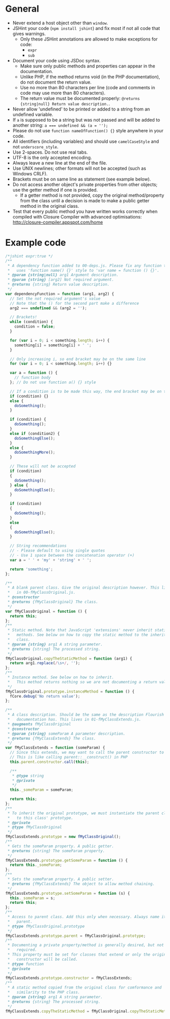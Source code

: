 # General

* Never extend a host object other than `window`.
* JSHint your code (`npm install jshint`) and fix most if not all code that gives warnings.
  * Only these JSHint annotations are allowed to make exceptions for code:
      * ```expr```
      * ```sub```
* Document your code using JSDoc syntax.
  * Make sure only public methods and properties can appear in the documentation.
  * Unlike PHP, if the method returns void (in the PHP documentation), do not document the return value.
  * Use no more than 80 characters per line (code and comments in code may use more than 80 characters).
  * The return value must be documented properly: ```@returns {string|null} Return value description.```.
* Never allow 'undefined' to be printed or added to a string from an undefined variable.
* If ```a``` is supposed to be a string but was not passed and will be added to another string: ```a === undefined && (a = '');```
* Please do not use ```function nameOfFunction() {}``` style anywhere in your code.
* All identifiers (including variables) and  should use `camelCaseStyle` and not `underscore_style`.
* Use 2-spaces. Do not use real tabs.
* UTF-8 is the only accepted encoding.
* Always leave a new line at the end of the file.
* Use UNIX newlines; other formats will not be accepted (such as Windows CRLF).
* Brackets must be on same line as statement (see example below).
* Do not access another object's private properties from other objects; use the getter method if one is provided.
  * If a getter method is not provided, copy the original method/property from the class until a decision is made to make a public getter method in the original class.
* Test that every public method you have written works correctly when compiled with Closure Compiler with advanced optimisations: http://closure-compiler.appspot.com/home

# Example code

```javascript
/*jshint expr:true */
/**
 * A dependency function added to 00-deps.js. Please fix any function that
 *   uses 'function name() {}' style to 'var name = function () {}'.
 * @param {string|null} arg1 Argument description.
 * @param {string} [arg2] Not required argument.
 * @returns {string} Return value description.
 */
var dependencyFunction = function (arg1, arg2) {
  // Set the not required argument's value
  // Note that the () for the second part make a difference
  arg2 === undefined && (arg2 = '');

  // Brackets!
  while (condition) {
    condition = false;
  }

  for (var i = 0; i < something.length; i++) {
    something[i] = something[i] + ' ';
  }

  // Only increasing i, so end bracket may be on the same line
  for (var i = 0; i < something.length; i++) {}

  var a = function () {
    // function body
  }; // Do not use function a() {} style

  // If a condition is to be made this way, the end bracket may be on the same line
  if (condition) {}
  else {
    doSomething();
  }

  if (condition) {
    doSomething();
  }
  else if (condition2) {
    doSomethingElse();
  }
  else {
    doSomethingMore();
  }

  // These will not be accepted
  if (condition)
  {
    doSomething();
  } else {
    doSomethingElse();
  }

  if (condition)
  {
    doSomething();
  }
  else
  {
    doSomethingElse();
  }

  // String recommendations
  // - Please default to using single quotes
  // - Use 1 space between the concatenation operator (+)
  var a = ' ' + 'my' + 'string' + ' ';

  return 'something';
};

/**
 * A blank parent class. Give the original description however. This lives
 *   in 00-fMyClassOriginal.js.
 * @constructor
 * @returns {fMyClassOriginal} The class.
 */
var fMyClassOriginal = function () {
  return this;
};
/**
 * Static method. Note that JavaScript 'extensions' never inherit static
 *   methods. See below on how to copy the static method to the inheriting
 *   class.
 * @param {string} arg1 A string parameter.
 * @returns {string} The processed string.
 */
fMyClassOriginal.copyTheStaticMethod = function (arg1) {
  return arg1.replace(/\s+/, '');
};
/**
 * Instance method. See below on how to inherit.
 *   This method returns nothing so we are not documenting a return value.
 */
fMyClassOriginal.prototype.instanceMethod = function () {
  fCore.debug('No return value');
};

/**
 * A class description. Should be the same as the description Flourish
 *   documentation has. This lives in 01-fMyClassExtends.js.
 * @augments fMyClassOriginal
 * @constructor
 * @param {string} someParam A parameter description.
 * @returns {fMyClassExtends} The class.
 */
var fMyClassExtends = function (someParam) {
  // Since this extends, we may want to call the parent constructor to get all the original properties
  // This is like calling parent::__construct() in PHP
  this.parent.constructor.call(this);

  /**
   * @type string
   * @private
   */
  this._someParam = someParam;

  return this;
};
/**
 * To inherit the original prototype, we must instantiate the parent class
 *   to this class' prototype.
 * @private
 * @type fMyClassOriginal
 */
fMyClassExtends.prototype = new fMyClassOriginal();
/**
 * Gets the someParam property. A public getter.
 * @returns {string} The someParam property.
 */
fMyClassExtends.prototype.getSomeParam = function () {
  return this._someParam;
};
/**
 * Sets the someParam property. A public setter.
 * @returns {fMyClassExtends} The object to allow method chaining.
 */
fMyClassExtends.prototype.setSomeParam = function (s) {
  this._someParam = s;
  return this;
};
/**
 * Access to parent class. Add this only when necessary. Always name it
 *   parent.
 * @type fMyClassOriginal.prototype
 */
fMyClassExtends.prototype.parent = fMyClassOriginal.prototype;
/**
 * Documenting a private property/method is generally desired, but not
 *   required.
 * This property must be set for classes that extend or only the original
 *   constructor will be called.
 * @type function
 * @private
 */
fMyClassExtends.prototype.constructor = fMyClassExtends;
/**
 * A static method copied from the original class for comformance and
 *   similarity to the PHP class.
 * @param {string} arg1 A string parameter.
 * @returns {string} The processed string.
 */
fMyClassExtends.copyTheStaticMethod = fMyClassOriginal.copyTheStaticMethod; 
```
